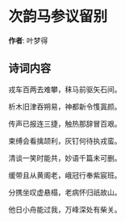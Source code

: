 # 次韵马参议留别

**作者**: 叶梦得

## 诗词内容

戎车百两去难攀，秣马前驱矢石间。

析木旧津吞朔易，神都新令愯寘颜。

传声已报连三捷，触热那辞冒百艰。

束缚会看擒颉利，灰钉何待执戎蛮。

清谈一笑时能共，妙语千篇未可删。

缓带且从黄阁老，峨冠行奉紫宸班。

分携坐叹虚悬榻，老病怀归祇故山。

他日小舟能过我，万峰深处有柴关。

